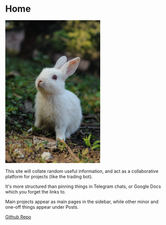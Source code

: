 # Home

<div style='max-width:300px'>
    <img src='/static/images/rabbit.jpg'/>
</div>

This site will collate random useful information, and act as a collaborative platform for projects (like the trading bot).

It's more structured than pinning things in Telegram chats, or Google Docs which you forget the links to.

Main projects appear as main pages in the sidebar, while other minor and one-off things appear under Posts.

[Github Repo](https://github.com/extrange/chanel/)